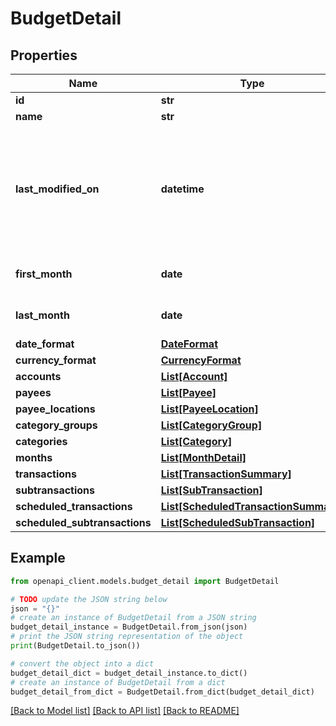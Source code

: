 # BudgetDetail


## Properties

Name | Type | Description | Notes
------------ | ------------- | ------------- | -------------
**id** | **str** |  | 
**name** | **str** |  | 
**last_modified_on** | **datetime** | The last time any changes were made to the budget from either a web or mobile client | [optional] 
**first_month** | **date** | The earliest budget month | [optional] 
**last_month** | **date** | The latest budget month | [optional] 
**date_format** | [**DateFormat**](DateFormat.md) |  | [optional] 
**currency_format** | [**CurrencyFormat**](CurrencyFormat.md) |  | [optional] 
**accounts** | [**List[Account]**](Account.md) |  | [optional] 
**payees** | [**List[Payee]**](Payee.md) |  | [optional] 
**payee_locations** | [**List[PayeeLocation]**](PayeeLocation.md) |  | [optional] 
**category_groups** | [**List[CategoryGroup]**](CategoryGroup.md) |  | [optional] 
**categories** | [**List[Category]**](Category.md) |  | [optional] 
**months** | [**List[MonthDetail]**](MonthDetail.md) |  | [optional] 
**transactions** | [**List[TransactionSummary]**](TransactionSummary.md) |  | [optional] 
**subtransactions** | [**List[SubTransaction]**](SubTransaction.md) |  | [optional] 
**scheduled_transactions** | [**List[ScheduledTransactionSummary]**](ScheduledTransactionSummary.md) |  | [optional] 
**scheduled_subtransactions** | [**List[ScheduledSubTransaction]**](ScheduledSubTransaction.md) |  | [optional] 

## Example

```python
from openapi_client.models.budget_detail import BudgetDetail

# TODO update the JSON string below
json = "{}"
# create an instance of BudgetDetail from a JSON string
budget_detail_instance = BudgetDetail.from_json(json)
# print the JSON string representation of the object
print(BudgetDetail.to_json())

# convert the object into a dict
budget_detail_dict = budget_detail_instance.to_dict()
# create an instance of BudgetDetail from a dict
budget_detail_from_dict = BudgetDetail.from_dict(budget_detail_dict)
```
[[Back to Model list]](../README.md#documentation-for-models) [[Back to API list]](../README.md#documentation-for-api-endpoints) [[Back to README]](../README.md)


